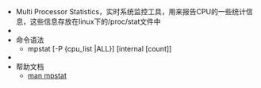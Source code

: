 - Multi Processor Statistics，实时系统监控工具，用来报告CPU的一些统计信息，这些信息存放在linux下的/proc/stat文件中
-
- 命令语法
	- mpstat [-P {cpu_list |ALL}] [internal [count]]
-
- 帮助文档
	- [man mpstat](https://man7.org/linux/man-pages/man1/mpstat.1.html)
